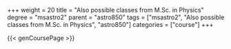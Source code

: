 +++
weight = 20
title = "Also possible classes from M.Sc. in Physics"
degree = "msastro2"
parent = "astro850"
tags = ["msastro2", "Also possible classes from M.Sc. in Physics", "astro850"]
categories = ["course"]
+++

{{< genCoursePage >}}
